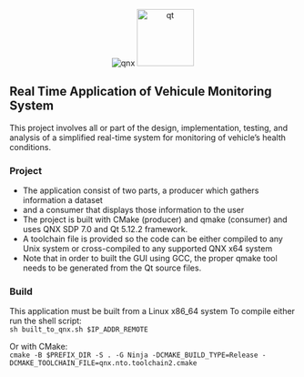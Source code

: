 <p align="center"> 
  <img src="https://www.qnx.com/style-v2/img/bb-qnx-logo.png" alt="qnx"/>
  <img src="https://www.qt.io/hubfs/qt-design-system/assets/logos/qt-logo.svg" width="100" alt="qt">
</p>


## Real Time Application of Vehicule Monitoring System
This project involves all or part of the design, implementation, testing, and analysis of a simplified
real-time system for monitoring of vehicle’s health conditions.

### Project

- The application consist of two parts, a producer which gathers information a dataset
- and a consumer that displays those information to the user
- The project is built with CMake (producer) and qmake (consumer) and uses QNX SDP 7.0 and Qt 5.12.2 framework.
- A toolchain file is provided so the code can be either compiled to any Unix system or cross-compiled to any supported QNX x64 system
- Note that in order to built the GUI using GCC, the proper qmake tool needs to be generated from the Qt source files.

### Build
This application must be built from a Linux x86_64 system
To compile either run the shell script:  
``sh built_to_qnx.sh $IP_ADDR_REMOTE``  

Or with CMake:  
``cmake -B $PREFIX_DIR -S . -G Ninja -DCMAKE_BUILD_TYPE=Release -DCMAKE_TOOLCHAIN_FILE=qnx.nto.toolchain2.cmake``  
